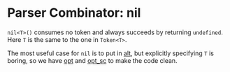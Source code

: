 # Parser Combinator: nil

`nil<T>()` consumes no token and always succeeds by returning `undefined`.
Here `T` is the same to the one in `Token<T>`.

The most useful case for `nil` is to put in [alt](./alt.md),
but explicitly specifying `T` is boring,
so we have [opt](./opt.md) and [opt_sc](./opt_sc.md) to make the code clean.
